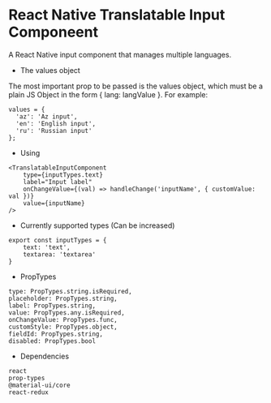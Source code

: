 # React Native Translatable Input Componeent
A React Native input component that manages multiple languages.

* The values object

The most important prop to be passed is the values object, which must be a plain JS Object in the form { lang: langValue }. For example:

```
values = {
  'az': 'Az input',
  'en': 'English input',
  'ru': 'Russian input'
};
```

* Using 

```
<TranslatableInputComponent
    type={inputTypes.text}
    label="Input label"
    onChangeValue={(val) => handleChange('inputName', { customValue: val })}
    value={inputName}
/>
```

* Currently supported types (Can be increased)

```
export const inputTypes = {
    text: 'text',
    textarea: 'textarea'
}
```

* PropTypes

```
type: PropTypes.string.isRequired,
placeholder: PropTypes.string,
label: PropTypes.string,
value: PropTypes.any.isRequired,
onChangeValue: PropTypes.func,
customStyle: PropTypes.object,
fieldId: PropTypes.string,
disabled: PropTypes.bool
```

* Dependencies

```
react
prop-types
@material-ui/core
react-redux
```
